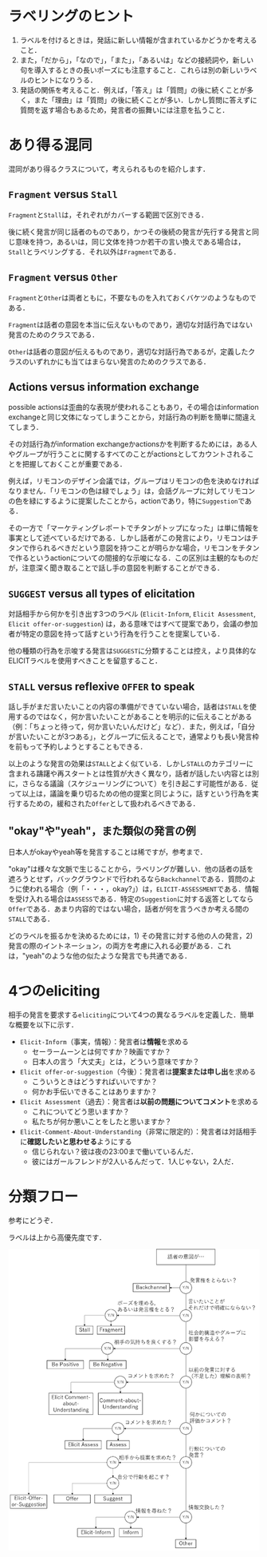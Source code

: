 
# ラベリングのヒント

1. ラベルを付けるときは，発話に新しい情報が含まれているかどうかを考えること．
1. また，「だから」，「なので」，「また」，「あるいは」などの接続詞や，新しい句を導入するときの長いポーズにも注意すること．これらは別の新しいラベルのヒントになりうる．
1. 発話の関係を考えること．例えば，「答え」は「質問」の後に続くことが多く，また「理由」は「質問」の後に続くことが多い．しかし質問に答えずに質問を返す場合もあるため，発言者の振舞いには注意を払うこと．


# あり得る混同
混同があり得るクラスについて，考えられるものを紹介します．

## `Fragment` versus `Stall`
`Fragment`と`Stall`は，それぞれがカバーする範囲で区別できる．

後に続く発言が同じ話者のものであり，かつその後続の発言が先行する発言と同じ意味を持つ，あるいは，同じ文体を持つか若干の言い換えである場合は，`Stall`とラベリングする．それ以外は`Fragment`である．

## `Fragment` versus `Other`
`Fragment`と`Other`は両者ともに，不要なものを入れておくバケツのようなものである．

`Fragment`は話者の意図を本当に伝えないものであり，適切な対話行為ではない発言のためのクラスである．

`Other`は話者の意図が伝えるものであり，適切な対話行為であるが，定義したクラスのいずれかにも当てはまらない発言のためのクラスである．

## Actions versus information exchange
possible actionsは歪曲的な表現が使われることもあり，その場合はinformation exchangeと同じ文体になってしまうことから，対話行為の判断を簡単に間違えてしまう．

その対話行為がinformation exchangeかactionsかを判断するためには，ある人やグループが行うことに関するすべてのことがactionsとしてカウントされることを把握しておくことが重要である．

例えば，リモコンのデザイン会議では，グループはリモコンの色を決めなければなりません．「リモコンの色は緑でしょう」は，会話グループに対してリモコンの色を緑にするように提案したことから，actionであり，特に`Suggestion`である．

その一方で「マーケティングレポートでチタンがトップになった」は単に情報を事実として述べているだけである．しかし話者がこの発言により，リモコンはチタンで作られるべきだという意図を持つことが明らかな場合，リモコンをチタンで作るというactionについての間接的な示唆になる．この区別は主観的なものだが，注意深く聞き取ることで話し手の意図を判断することができる．

## `SUGGEST` versus all types of elicitation
対話相手から何かを引き出す3つのラベル (`Elicit-Inform`, `Elicit Assessment`, `Elicit offer-or-suggestion`) は，ある意味ではすべて提案であり，会議の参加者が特定の意図を持って話すという行為を行うことを提案している．

他の種類の行為を示唆する発言は`SUGGEST`に分類することは控え，より具体的なELICITラベルを使用すべきことを留意すること．

## `STALL` versus reflexive `OFFER` to speak
話し手がまだ言いたいことの内容の準備ができていない場合，話者は`STALL`を使用するのではなく，何か言いたいことがあることを明示的に伝えることがある（例：「ちょっと待って，何か言いたいんだけど」など）．また，例えば，「自分が言いたいことが3つある」，とグループに伝えることで，通常よりも長い発言枠を前もって予約しようとすることもできる．

以上のような発言の効果は`STALL`とよく似ている．しかし`STALL`のカテゴリーに含まれる躊躇や再スタートとは性質が大きく異なり，話者が話したい内容とは別に，さらなる議論（スケジューリングについて）を引き起こす可能性がある．従って以上は，議論を乗り切るための他の提案と同じように，話すという行為を実行するための，緩和された`Offer`として扱われるべきである．

## "okay"や"yeah"，また類似の発言の例
日本人がokayやyeah等を発言することは稀ですが，参考まで．

"okay"は様々な文脈で生じることから，ラベリングが難しい．他の話者の話を遮ろうとせず，バックグラウンドで行われるなら`Backchannel`である．質問のように使われる場合（例「・・・，okay?」）は，`ELICIT-ASSESSMENT`である．情報を受け入れる場合は`ASSESS`である．特定の`Suggestion`に対する返答としてなら`Offer`である．あまり内容的ではない場合，話者が何を言うべきか考える間の`STALL`である．

どのラベルを振るかを決めるためには，1) その発言に対する他の人の発言，2) 発言の際のイントネーション，の両方を考慮に入れる必要がある．これは，"yeah"のような他の似たような発言でも共通である．


# 4つのeliciting

相手の発言を要求する`eliciting`について4つの異なるラベルを定義した．簡単な概要を以下に示す．

- `Elicit-Inform`（事実，情報）：発言者は**情報**を求める
    - セーラームーンとは何ですか？映画ですか？
    - 日本人の言う「大丈夫」とは，どういう意味ですか？
- `Elicit offer-or-suggestion`（今後）：発言者は**提案または申し出**を求める
    - こういうときはどうすればいいですか？
    - 何かお手伝いできることはありますか？
- `Elicit Assessment`（過去）：発言者は**以前の問題についてコメント**を求める
    - これについてどう思いますか？
    - 私たちが何か悪いことをしたと思いますか？
- `Elicit-Comment-About-Understanding`（非常に限定的）：発言者は対話相手に**確認したいと思わせる**ようにする
    - 信じられない？彼は夜の23:00まで働いているんだ．
    - 彼にはガールフレンドが2人いるんだって．1人じゃない，2人だ．


# 分類フロー

参考にどうぞ．

ラベルは上から高優先度です．

![flow](./figures/flow.png)


